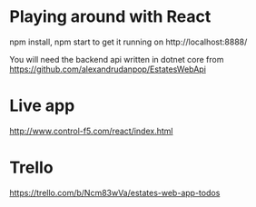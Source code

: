 # Playing around with React

npm install, npm start to get it running on http://localhost:8888/

You will need the backend api written in dotnet core from https://github.com/alexandrudanpop/EstatesWebApi

# Live app
http://www.control-f5.com/react/index.html

# Trello
https://trello.com/b/Ncm83wVa/estates-web-app-todos
